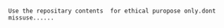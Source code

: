 ~~~~~~~~~~~~~~~~~~~~~~~~~~~~~~~~~~~~~~~~~~~~~~~~~~~~~~~~~~~~~~~~~~~~~~~~ Caution~~~~~~~~~~~~~~~~~~~~~~~~~~~~~~~~~~~~~~~~~~~~~~~~~~~~~~~~~~~~~~~~~~`

Use the repositary contents  for ethical puropose only.dont missuse......
